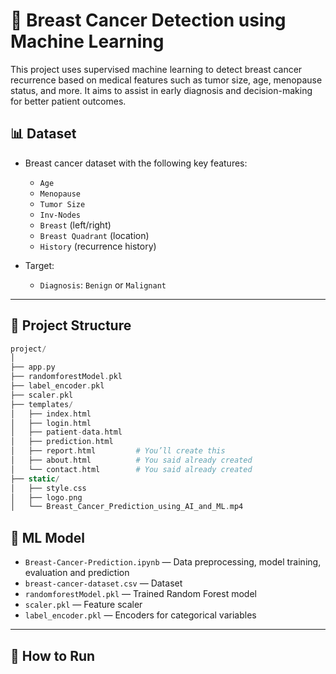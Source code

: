 # 🧠 Breast Cancer Detection using Machine Learning

This project uses supervised machine learning to detect breast cancer recurrence based on medical features such as tumor size, age, menopause status, and more. It aims to assist in early diagnosis and decision-making for better patient outcomes.


## 📊 Dataset

- Breast cancer dataset with the following key features:
  - `Age`
  - `Menopause`
  - `Tumor Size`
  - `Inv-Nodes`
  - `Breast` (left/right)
  - `Breast Quadrant` (location)
  - `History` (recurrence history)

- Target:
  - `Diagnosis`: `Benign` or `Malignant`

---
## 📂 Project Structure
```php
project/
│
├── app.py
├── randomforestModel.pkl
├── label_encoder.pkl
├── scaler.pkl
├── templates/
│   ├── index.html
│   ├── login.html
│   ├── patient-data.html
│   ├── prediction.html
│   ├── report.html         # You’ll create this
│   ├── about.html          # You said already created
│   └── contact.html        # You said already created
├── static/
│   ├── style.css
│   ├── logo.png
│   └── Breast_Cancer_Prediction_using_AI_and_ML.mp4

```
## 📂 ML Model

- `Breast-Cancer-Prediction.ipynb` — Data preprocessing, model training, evaluation and prediction
- `breast-cancer-dataset.csv` — Dataset
- `randomforestModel.pkl` — Trained Random Forest model
- `scaler.pkl` — Feature scaler
- `label_encoder.pkl` — Encoders for categorical variables
---
## 🚀 How to Run

